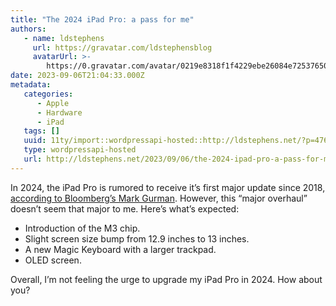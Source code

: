 ```yaml
---
title: "The 2024 iPad Pro: a pass for me"
authors:
   - name: ldstephens
     url: https://gravatar.com/ldstephensblog
     avatarUrl: >-
        https://0.gravatar.com/avatar/0219e8318f1f4229ebe26084e7253765017f43ca0c631be37dc6d0b8ad6e40a4?s=96&d=identicon&r=G
date: 2023-09-06T21:04:33.000Z
metadata:
   categories:
      - Apple
      - Hardware
      - iPad
   tags: []
   uuid: 11ty/import::wordpressapi-hosted::http://ldstephens.net/?p=4764
   type: wordpressapi-hosted
   url: http://ldstephens.net/2023/09/06/the-2024-ipad-pro-a-pass-for-me/
---
```


In 2024, the iPad Pro is rumored to receive it’s first major update since 2018, [according to Bloomberg’s Mark Gurman](https://www.bloomberg.com/news/newsletters/2023-08-27/ipad-pro-2024-magic-keyboard-redesigned-tablet-m3-september-12-event-details-lltgk6fv). However, this “major overhaul” doesn’t seem that major to me. Here’s what’s expected:

-  Introduction of the M3 chip.
-  Slight screen size bump from 12.9 inches to 13 inches.
-  A new Magic Keyboard with a larger trackpad.
-  OLED screen.

Overall, I’m not feeling the urge to upgrade my iPad Pro in 2024. How about you?
